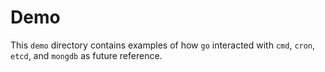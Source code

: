 # Demo

This `demo` directory contains examples of how `go` 
interacted with `cmd`, `cron`, `etcd`, and `mongdb`
as future reference.